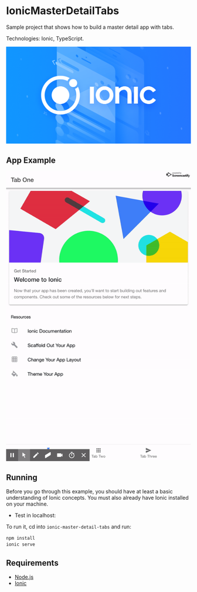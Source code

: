 # IonicMasterDetailTabs

Sample project that shows how to build a master detail app with tabs.

Technologies: Ionic, TypeScript.

![Technologies](readme_resources/technologies.png "Technologies")

## App Example

![App](readme_resources/app.gif "App")

## Running

Before you go through this example, you should have at least a basic understanding of Ionic concepts. You must also already have Ionic installed on your machine.

* Test in localhost:

To run it, cd into `ionic-master-detail-tabs` and run:

```bash
npm install
ionic serve
```

## Requirements

* [Node.js](http://nodejs.org/)
* [Ionic](https://ionicframework.com/getting-started#cli)
